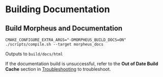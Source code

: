 <!--
 SPDX-FileCopyrightText: Copyright (c) 2021-2025, NVIDIA CORPORATION & AFFILIATES. All rights reserved.
 SPDX-License-Identifier: Apache-2.0

 Licensed under the Apache License, Version 2.0 (the "License");
 you may not use this file except in compliance with the License.
 You may obtain a copy of the License at

 http://www.apache.org/licenses/LICENSE-2.0

 Unless required by applicable law or agreed to in writing, software
 distributed under the License is distributed on an "AS IS" BASIS,
 WITHOUT WARRANTIES OR CONDITIONS OF ANY KIND, either express or implied.
 See the License for the specific language governing permissions and
 limitations under the License.
-->

# Building Documentation

## Build Morpheus and Documentation
```
CMAKE_CONFIGURE_EXTRA_ARGS="-DMORPHEUS_BUILD_DOCS=ON" ./scripts/compile.sh --target morpheus_docs
```
Outputs to `build/docs/html`

If the documentation build is unsuccessful, refer to the **Out of Date Build Cache** section in [Troubleshooting](./source/extra_info/troubleshooting.md) to troubleshoot.
